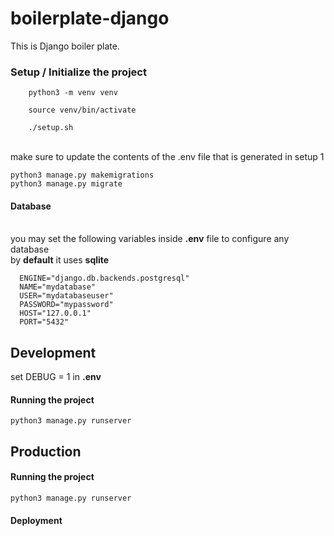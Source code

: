 # boilerplate-django
This is Django boiler plate.


### Setup / Initialize the project
```  
    python3 -m venv venv
```
```
    source venv/bin/activate
```
```
    ./setup.sh
```
<br/> make sure to update the contents of the .env file that is generated in setup 1
<br/>
``` 
python3 manage.py makemigrations 
python3 manage.py migrate 
```
#### Database
<br /> you may set the following variables inside **.env** file to configure any database
<br /> by **default** it uses **sqlite**
```  
  ENGINE="django.db.backends.postgresql"
  NAME="mydatabase"
  USER="mydatabaseuser"
  PASSWORD="mypassword"
  HOST="127.0.0.1"
  PORT="5432"
```


## Development
set DEBUG = 1 in **.env**
#### Running the project
```python3 manage.py runserver```



## Production
#### Running the project
```python3 manage.py runserver```
#### Deployment
